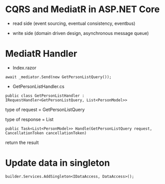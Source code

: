 # CQRS and MediatR in ASP.NET Core

- read side (event sourcing, eventual consistency, eventbus)

- write side (domain driven design, asynchronous message queue)



# MediatR Handler

- Index.razor

`await _mediator.Send(new GetPersonListQuery());`

- GetPersonListHandler.cs

`public class GetPersonListHandler : IRequestHandler<GetPersonListQuery, List<PersonModel>>`

type of request = GetPersonListQuery

type of response = List<PersonModel>

`public Task<List<PersonModel>> Handle(GetPersonListQuery request, CancellationToken cancellationToken)`

return the result


# Update data in singleton

`builder.Services.AddSingleton<IDataAccess, DataAccess>();`


